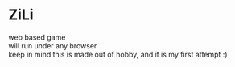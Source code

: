 # ZiLi
web based game<br>
will run under any browser<br>
keep in mind this is made out of hobby, and it is my first attempt :)<br>
